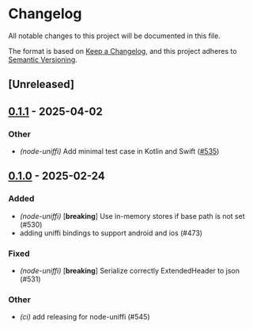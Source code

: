# Changelog

All notable changes to this project will be documented in this file.

The format is based on [Keep a Changelog](https://keepachangelog.com/en/1.0.0/),
and this project adheres to [Semantic Versioning](https://semver.org/spec/v2.0.0.html).

## [Unreleased]

## [0.1.1](https://github.com/eigerco/lumina/compare/lumina-node-uniffi-v0.1.0...lumina-node-uniffi-v0.1.1) - 2025-04-02

### Other

- *(node-uniffi)* Add minimal test case in Kotlin and Swift ([#535](https://github.com/eigerco/lumina/pull/535))

## [0.1.0](https://github.com/eigerco/lumina/releases/tag/lumina-node-uniffi-v0.1.0) - 2025-02-24

### Added

- *(node-uniffi)* [**breaking**] Use in-memory stores if base path is not set (#530)
- adding uniffi bindings to support android and ios (#473)

### Fixed

- *(node-uniffi)* [**breaking**] Serialize correctly ExtendedHeader to json (#531)

### Other

- *(ci)* add releasing for node-uniffi (#545)
